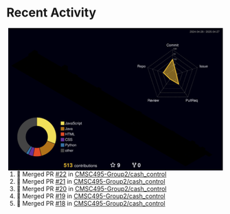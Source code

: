 # Recent Activity

<!-- Summary -->
<a href="/METRICS.md">
<img align="right" width="500" alt="Profile data, generated with yoshi389111/github-profile-3d-contrib" src="./profile-3d-contrib/profile-night-rainbow.svg"/>
</a>

<!--START_SECTION:activity-->
1. 🎉 Merged PR [#22](https://github.com/CMSC495-Group2/cash_control/pull/22) in [CMSC495-Group2/cash_control](https://github.com/CMSC495-Group2/cash_control)
2. 🎉 Merged PR [#21](https://github.com/CMSC495-Group2/cash_control/pull/21) in [CMSC495-Group2/cash_control](https://github.com/CMSC495-Group2/cash_control)
3. 🎉 Merged PR [#20](https://github.com/CMSC495-Group2/cash_control/pull/20) in [CMSC495-Group2/cash_control](https://github.com/CMSC495-Group2/cash_control)
4. 🎉 Merged PR [#19](https://github.com/CMSC495-Group2/cash_control/pull/19) in [CMSC495-Group2/cash_control](https://github.com/CMSC495-Group2/cash_control)
5. 🎉 Merged PR [#18](https://github.com/CMSC495-Group2/cash_control/pull/18) in [CMSC495-Group2/cash_control](https://github.com/CMSC495-Group2/cash_control)
<!--END_SECTION:activity-->

